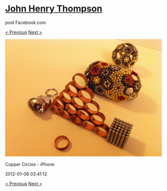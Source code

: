 # [John Henry Thompson](../README.md)
post Facebook.com

[< Previous](2012-01-08-1.md) [Next >](2012-01-08-3.md)

[![](../media/2012-01-08/Copper-Circles-iPhone-1.jpg)](../README.md)

Copper Circles - iPhone

2012-01-08 03:41:12

[< Previous](2012-01-08-1.md) [Next >](2012-01-08-3.md)